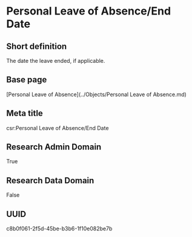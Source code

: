 # Personal Leave of Absence/End Date
## Short definition
The date the leave ended, if applicable.
## Base page
[Personal Leave of Absence](../Objects/Personal Leave of Absence.md)
## Meta title
csr:Personal Leave of Absence/End Date
## Research Admin Domain
True
## Research Data Domain
False
## UUID
c8b0f061-2f5d-45be-b3b6-1f10e082be7b
